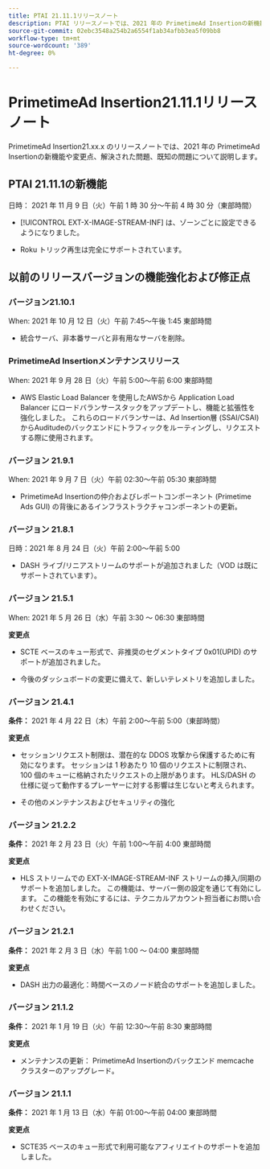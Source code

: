 ```yaml
---
title: PTAI 21.11.1リリースノート
description: PTAI リリースノートでは、2021 年の PrimetimeAd Insertionの新機能や変更点、解決された問題および既知の問題について説明します。
source-git-commit: 02ebc3548a254b2a6554f1ab34afbb3ea5f09bb8
workflow-type: tm+mt
source-wordcount: '389'
ht-degree: 0%

---
```


# PrimetimeAd Insertion21.11.1リリースノート

PrimetimeAd Insertion21.xx.x のリリースノートでは、2021 年の PrimetimeAd Insertionの新機能や変更点、解決された問題、既知の問題について説明します。

## PTAI 21.11.1の新機能

日時： 2021 年 11 月 9 日（火）午前 1 時 30 分～午前 4 時 30 分（東部時間）

* [!UICONTROL EXT-X-IMAGE-STREAM-INF] は、ゾーンごとに設定できるようになりました。

* Roku トリック再生は完全にサポートされています。

## 以前のリリースバージョンの機能強化および修正点

### バージョン21.10.1

When: 2021 年 10 月 12 日（火）午前 7:45～午後 1:45 東部時間

* 統合サーバ、非本番サーバと非有用なサーバを削除。

### PrimetimeAd Insertionメンテナンスリリース

When: 2021 年 9 月 28 日（火）午前 5:00～午前 6:00 東部時間

* AWS Elastic Load Balancer を使用したAWSから Application Load Balancer にロードバランサースタックをアップデートし、機能と拡張性を強化しました。 これらのロードバランサーは、Ad Insertion層 (SSAI/CSAI) からAuditudeのバックエンドにトラフィックをルーティングし、リクエストする際に使用されます。

### バージョン 21.9.1

When: 2021 年 9 月 7 日（火）午前 02:30～午前 05:30 東部時間

* PrimetimeAd Insertionの仲介およびレポートコンポーネント (Primetime Ads GUI) の背後にあるインフラストラクチャコンポーネントの更新。

### バージョン 21.8.1

日時：2021 年 8 月 24 日（火）午前 2:00～午前 5:00

* DASH ライブ/リニアストリームのサポートが追加されました（VOD は既にサポートされています）。

### バージョン 21.5.1

When: 2021 年 5 月 26 日（水）午前 3:30 ～ 06:30 東部時間

**変更点**

* SCTE ベースのキュー形式で、非推奨のセグメントタイプ 0x01(UPID) のサポートが追加されました。

* 今後のダッシュボードの変更に備えて、新しいテレメトリを追加しました。

### バージョン 21.4.1

**条件：** 2021 年 4 月 22 日（木）午前 2:00～午前 5:00（東部時間）

**変更点**

* セッションリクエスト制限は、潜在的な DDOS 攻撃から保護するために有効になります。 セッションは 1 秒あたり 10 個のリクエストに制限され、100 個のキューに格納されたリクエストの上限があります。 HLS/DASH の仕様に従って動作するプレーヤーに対する影響は生じないと考えられます。

* その他のメンテナンスおよびセキュリティの強化

### バージョン 21.2.2

**条件：** 2021 年 2 月 23 日（火）午前 1:00～午前 4:00 東部時間

**変更点**

* HLS ストリームでの EXT-X-IMAGE-STREAM-INF ストリームの挿入/同期のサポートを追加しました。 この機能は、サーバー側の設定を通じて有効にします。 この機能を有効にするには、テクニカルアカウント担当者にお問い合わせください。

### バージョン 21.2.1

**条件：** 2021 年 2 月 3 日（水）午前 1:00 ～ 04:00 東部時間

**変更点**

* DASH 出力の最適化：時間ベースのノード統合のサポートを追加しました。

### バージョン 21.1.2

**条件：** 2021 年 1 月 19 日（火）午前 12:30～午前 8:30 東部時間

**変更点**

* メンテナンスの更新： PrimetimeAd Insertionのバックエンド memcache クラスターのアップグレード。

### バージョン 21.1.1

**条件：** 2021 年 1 月 13 日（水）午前 01:00～午前 04:00 東部時間

**変更点**

* SCTE35 ベースのキュー形式で利用可能なアフィリエイトのサポートを追加しました。
